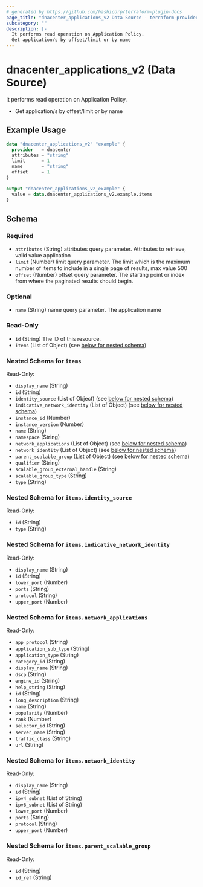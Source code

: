 ```yaml
---
# generated by https://github.com/hashicorp/terraform-plugin-docs
page_title: "dnacenter_applications_v2 Data Source - terraform-provider-dnacenter"
subcategory: ""
description: |-
  It performs read operation on Application Policy.
  Get application/s by offset/limit or by name
---
```


# dnacenter_applications_v2 (Data Source)

It performs read operation on Application Policy.

- Get application/s by offset/limit or by name

## Example Usage

```terraform
data "dnacenter_applications_v2" "example" {
  provider   = dnacenter
  attributes = "string"
  limit      = 1
  name       = "string"
  offset     = 1
}

output "dnacenter_applications_v2_example" {
  value = data.dnacenter_applications_v2.example.items
}
```

<!-- schema generated by tfplugindocs -->
## Schema

### Required

- `attributes` (String) attributes query parameter. Attributes to retrieve, valid value application
- `limit` (Number) limit query parameter. The limit which is the maximum number of items to include in a single page of results, max value 500
- `offset` (Number) offset query parameter. The starting point or index from where the paginated results should begin.

### Optional

- `name` (String) name query parameter. The application name

### Read-Only

- `id` (String) The ID of this resource.
- `items` (List of Object) (see [below for nested schema](#nestedatt--items))

<a id="nestedatt--items"></a>
### Nested Schema for `items`

Read-Only:

- `display_name` (String)
- `id` (String)
- `identity_source` (List of Object) (see [below for nested schema](#nestedobjatt--items--identity_source))
- `indicative_network_identity` (List of Object) (see [below for nested schema](#nestedobjatt--items--indicative_network_identity))
- `instance_id` (Number)
- `instance_version` (Number)
- `name` (String)
- `namespace` (String)
- `network_applications` (List of Object) (see [below for nested schema](#nestedobjatt--items--network_applications))
- `network_identity` (List of Object) (see [below for nested schema](#nestedobjatt--items--network_identity))
- `parent_scalable_group` (List of Object) (see [below for nested schema](#nestedobjatt--items--parent_scalable_group))
- `qualifier` (String)
- `scalable_group_external_handle` (String)
- `scalable_group_type` (String)
- `type` (String)

<a id="nestedobjatt--items--identity_source"></a>
### Nested Schema for `items.identity_source`

Read-Only:

- `id` (String)
- `type` (String)


<a id="nestedobjatt--items--indicative_network_identity"></a>
### Nested Schema for `items.indicative_network_identity`

Read-Only:

- `display_name` (String)
- `id` (String)
- `lower_port` (Number)
- `ports` (String)
- `protocol` (String)
- `upper_port` (Number)


<a id="nestedobjatt--items--network_applications"></a>
### Nested Schema for `items.network_applications`

Read-Only:

- `app_protocol` (String)
- `application_sub_type` (String)
- `application_type` (String)
- `category_id` (String)
- `display_name` (String)
- `dscp` (String)
- `engine_id` (String)
- `help_string` (String)
- `id` (String)
- `long_description` (String)
- `name` (String)
- `popularity` (Number)
- `rank` (Number)
- `selector_id` (String)
- `server_name` (String)
- `traffic_class` (String)
- `url` (String)


<a id="nestedobjatt--items--network_identity"></a>
### Nested Schema for `items.network_identity`

Read-Only:

- `display_name` (String)
- `id` (String)
- `ipv4_subnet` (List of String)
- `ipv6_subnet` (List of String)
- `lower_port` (Number)
- `ports` (String)
- `protocol` (String)
- `upper_port` (Number)


<a id="nestedobjatt--items--parent_scalable_group"></a>
### Nested Schema for `items.parent_scalable_group`

Read-Only:

- `id` (String)
- `id_ref` (String)
